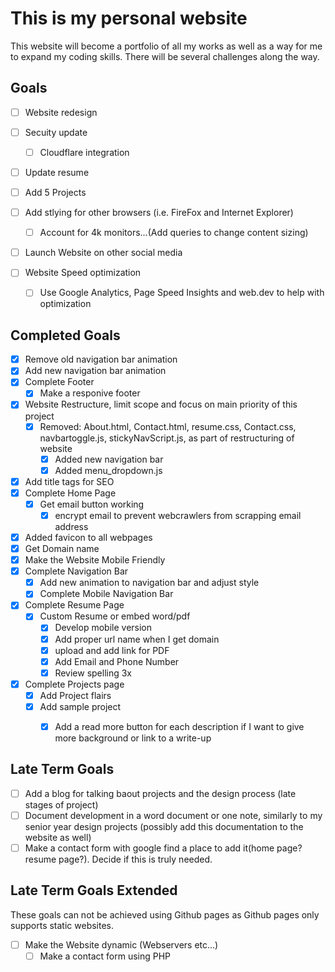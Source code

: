 # **This is my personal website**
This website will become a portfolio of all my works as well as a way for me to expand my coding skills. There will be several challenges along the way. 

## **Goals**
- [ ] Website redesign
- [ ] Secuity update
	- [ ] Cloudflare integration
- [ ] Update resume

- [ ] Add 5 Projects
- [ ] Add stlying for other browsers (i.e. FireFox and Internet Explorer)
	- [ ] Account for 4k monitors...(Add queries to change content sizing)
- [ ] Launch Website on other social media
- [ ] Website Speed optimization
	- [ ] Use Google Analytics, Page Speed Insights and web.dev to help with optimization 

## **Completed Goals**
- [x] Remove old navigation bar animation
- [x] Add new navigation bar animation
- [X] Complete Footer
	- [x] Make a responive footer
- [X] Website Restructure, limit scope and focus on main priority of this project
	- [X] Removed: About.html, Contact.html, resume.css, Contact.css, navbartoggle.js, stickyNavScript.js, as part of restructuring of website
		- [X] Added new navigation bar
		- [X] Added menu_dropdown.js
- [X] Add title tags for SEO
- [X] Complete Home Page
	- [X] Get email button working 
		- [X] encrypt email to prevent webcrawlers from scrapping email address
- [X] Added favicon to all webpages
- [X] Get Domain name
- [X] Make the Website Mobile Friendly
- [X] Complete Navigation Bar
	- [X] Add new animation to navigation bar and adjust style
	- [X] Complete Mobile Navigation Bar
- [X] Complete Resume Page
	- [X] Custom Resume or embed word/pdf
		- [X] Develop mobile version
		- [X] Add proper url name when I get domain
		- [X] upload and add link for PDF
		- [X] Add Email and Phone Number
		- [X] Review spelling 3x
- [X] Complete Projects page
	- [X] Add Project flairs 
	- [X] Add sample project
		- [X] Add a read more button for each description if I want to give more background or link to a write-up



## **Late Term Goals**
- [ ] Add a blog for talking baout projects and the design process (late stages of project)
- [ ] Document development in a word document or one note, similarly to my senior year design projects (possibly add this documentation to the website as well)
- [ ] Make a contact form with google find a place to add it(home page? resume page?). Decide if this is truly needed.

## **Late Term Goals Extended** 
These goals can not be achieved using Github pages as Github pages only supports static websites.
- [ ] Make the Website dynamic (Webservers etc...)
	- [ ] Make a contact form using PHP
